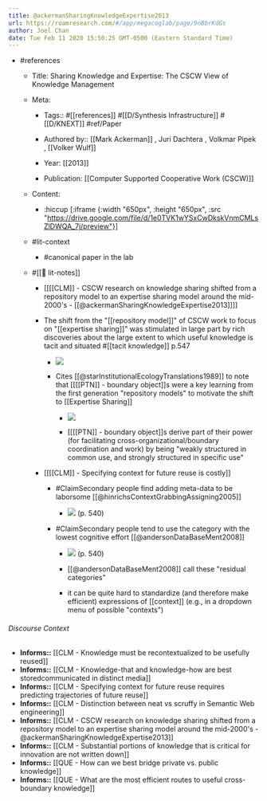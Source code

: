 ```yaml
---
title: @ackermanSharingKnowledgeExpertise2013
url: https://roamresearch.com/#/app/megacoglab/page/9nBbrKdGs
author: Joel Chan
date: Tue Feb 11 2020 15:50:25 GMT-0500 (Eastern Standard Time)
---
```


- #references

    - Title: Sharing Knowledge and Expertise: The CSCW View of Knowledge Management

    - Meta:

        - Tags:: #[[references]] #[[D/Synthesis Infrastructure]] #[[D/KNEXT]] #ref/Paper

        - Authored by::  [[Mark Ackerman]] ,  Juri Dachtera ,  Volkmar Pipek ,  [[Volker Wulf]]

        - Year: [[2013]]

        - Publication: [[Computer Supported Cooperative Work (CSCW)]]

    - Content:

        - :hiccup [:iframe {:width "650px", :height "650px", :src "https://drive.google.com/file/d/1e0TVK1wYSxCwDkskVnmCMLsZlDWQA_7j/preview"}]

    - #lit-context

        - #canonical paper in the lab

    - #[[📝 lit-notes]]

        - [[[[CLM]] - CSCW research on knowledge sharing shifted from a repository model to an expertise sharing model around the mid-2000's - [[@ackermanSharingKnowledgeExpertise2013]]]]

        - The shift from the "[[repository model]]" of CSCW work to focus on "[[expertise sharing]]" was stimulated in large part by rich discoveries about the large extent to which useful knowledge is tacit and situated #[[tacit knowledge]] p.547

            - ![](https://firebasestorage.googleapis.com/v0/b/firescript-577a2.appspot.com/o/imgs%2Fapp%2Fmegacoglab%2Fj8jz9iLumu?alt=media&token=aad30f8d-15a6-4ce2-8d6d-f0040f7dcb90)

            - Cites [[@starInstitutionalEcologyTranslations1989]] to note that [[[[PTN]] - boundary object]]s were a key learning from the first generation "repository models" to motivate the shift to [[Expertise Sharing]]

                - ![](https://firebasestorage.googleapis.com/v0/b/firescript-577a2.appspot.com/o/imgs%2Fapp%2Fmegacoglab%2FNytKlvx_Gq.png?alt=media&token=03824ef6-44f8-4172-8c54-b8dc04c83bd7)

                - [[[[PTN]] - boundary object]]s derive part of their power (for facilitating cross-organizational/boundary coordination and work) by being "weakly structured in common use, and strongly structured in specific use"

        - [[[[CLM]] - Specifying context for future reuse is costly]]

            - #ClaimSecondary people find adding meta-data to be laborsome [[@hinrichsContextGrabbingAssigning2005]]

                - ![](https://firebasestorage.googleapis.com/v0/b/firescript-577a2.appspot.com/o/imgs%2Fapp%2Fmegacoglab%2FFvtyx1Wepe.png?alt=media&token=fee6554d-969c-4033-a6b7-b6b9d5e5a32b) (p. 540)

            - #ClaimSecondary people tend to use the category with the lowest cognitive effort [[@andersonDataBaseMent2008]]

                - ![](https://firebasestorage.googleapis.com/v0/b/firescript-577a2.appspot.com/o/imgs%2Fapp%2Fmegacoglab%2FFvtyx1Wepe.png?alt=media&token=fee6554d-969c-4033-a6b7-b6b9d5e5a32b) (p. 540)

                - [[@andersonDataBaseMent2008]] call these "residual categories"

                - it can be quite hard to standardize (and therefore make efficient) expressions of [[context]] (e.g., in a dropdown menu of possible "contexts")

###### Discourse Context

- **Informs::** [[CLM - Knowledge must be recontextualized to be usefully reused]]
- **Informs::** [[CLM - Knowledge-that and knowledge-how are best storedcommunicated in distinct media]]
- **Informs::** [[CLM - Specifying context for future reuse requires predicting trajectories of future reuse]]
- **Informs::** [[CLM - Distinction between neat vs scruffy in Semantic Web engineering]]
- **Informs::** [[CLM - CSCW research on knowledge sharing shifted from a repository model to an expertise sharing model around the mid-2000's - @ackermanSharingKnowledgeExpertise2013]]
- **Informs::** [[CLM - Substantial portions of knowledge that is critical for innovation are not written down]]
- **Informs::** [[QUE - How can we best bridge private vs. public knowledge]]
- **Informs::** [[QUE - What are the most efficient routes to useful cross-boundary knowledge]]
